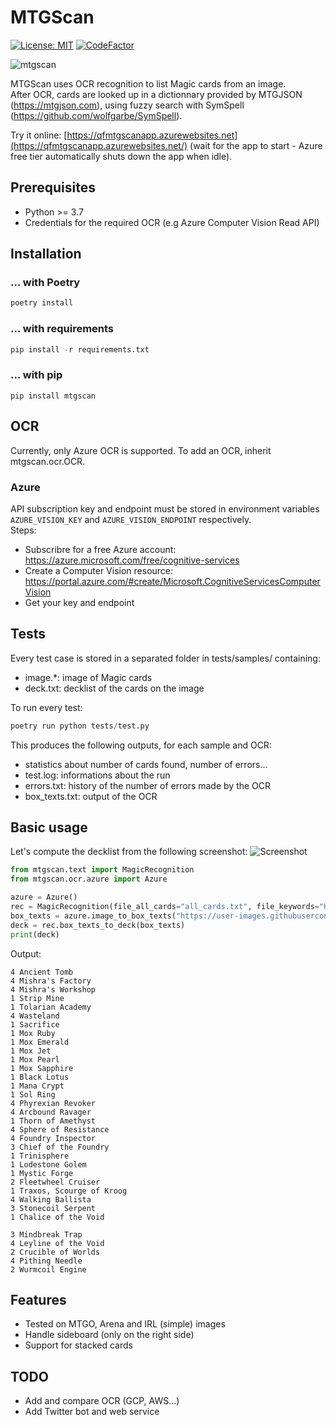 # MTGScan
[![License: MIT](https://img.shields.io/badge/License-MIT-green.svg)](https://opensource.org/licenses/MIT)
[![CodeFactor](https://www.codefactor.io/repository/github/fortierq/mtgscan/badge)](https://www.codefactor.io/repository/github/fortierq/mtgscan)

![mtgscan](https://user-images.githubusercontent.com/49362475/102022934-448ffb80-3d8a-11eb-8948-3a10d190162a.jpg)

MTGScan uses OCR recognition to list Magic cards from an image.  
After OCR, cards are looked up in a dictionnary provided by MTGJSON (https://mtgjson.com), using fuzzy search with SymSpell (https://github.com/wolfgarbe/SymSpell).

Try it online: [https://qfmtgscanapp.azurewebsites.net](https://qfmtgscanapp.azurewebsites.net/) (wait for the app to start - Azure free tier automatically shuts down the app when idle).

## Prerequisites

- Python >= 3.7
- Credentials for the required OCR (e.g Azure Computer Vision Read API)

## Installation

### ... with Poetry

```python
poetry install
```

### ... with requirements

```python
pip install -r requirements.txt
```

### ...  with pip

```console
pip install mtgscan
```

## OCR

Currently, only Azure OCR is supported. To add an OCR, inherit mtgscan.ocr.OCR.  

### Azure

API subscription key and endpoint must be stored in environment variables `AZURE_VISION_KEY` and `AZURE_VISION_ENDPOINT` respectively.  
Steps:
- Subscribre for a free Azure account: https://azure.microsoft.com/free/cognitive-services
- Create a Computer Vision resource: https://portal.azure.com/#create/Microsoft.CognitiveServicesComputerVision
- Get your key and endpoint

## Tests

Every test case is stored in a separated folder in tests/samples/ containing:
- image.*: image of Magic cards
- deck.txt: decklist of the cards on the image

To run every test:
```python
poetry run python tests/test.py
```

This produces the following outputs, for each sample and OCR:
- statistics about number of cards found, number of errors...
- test.log: informations about the run
- errors.txt: history of the number of errors made by the OCR
- box_texts.txt: output of the OCR

## Basic usage

Let's compute the decklist from the following screenshot:
![Screenshot](https://user-images.githubusercontent.com/49362475/105632710-fa07a180-5e54-11eb-91bb-c4710ef8168f.jpeg)

```python
from mtgscan.text import MagicRecognition
from mtgscan.ocr.azure import Azure

azure = Azure()
rec = MagicRecognition(file_all_cards="all_cards.txt", file_keywords="Keywords.json")  # download card files from mtgjson if missing
box_texts = azure.image_to_box_texts("https://user-images.githubusercontent.com/49362475/105632710-fa07a180-5e54-11eb-91bb-c4710ef8168f.jpeg")
deck = rec.box_texts_to_deck(box_texts)
print(deck)
```

Output:
```console
4 Ancient Tomb
4 Mishra's Factory
4 Mishra's Workshop
1 Strip Mine
1 Tolarian Academy
4 Wasteland
1 Sacrifice
1 Mox Ruby
1 Mox Emerald
1 Mox Jet
1 Mox Pearl
1 Mox Sapphire
1 Black Lotus
1 Mana Crypt
1 Sol Ring
4 Phyrexian Revoker
4 Arcbound Ravager
1 Thorn of Amethyst
4 Sphere of Resistance
4 Foundry Inspector
3 Chief of the Foundry
1 Trinisphere
1 Lodestone Golem
1 Mystic Forge
2 Fleetwheel Cruiser
1 Traxos, Scourge of Kroog
4 Walking Ballista
3 Stonecoil Serpent
1 Chalice of the Void

3 Mindbreak Trap
4 Leyline of the Void
2 Crucible of Worlds
4 Pithing Needle
2 Wurmcoil Engine
```

## Features
- Tested on MTGO, Arena and IRL (simple) images
- Handle sideboard (only on the right side)  
- Support for stacked cards

## TODO
- Add and compare OCR (GCP, AWS...)
- Add Twitter bot and web service
